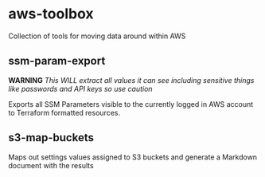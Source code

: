 # aws-toolbox
Collection of tools for moving data around within AWS 


## ssm-param-export

**WARNING**
*This WILL extract all values it can see including sensitive things like passwords and API keys so use caution*

Exports all SSM Parameters visible to the currently logged in AWS account to Terraform formatted resources.

## s3-map-buckets

Maps out settings values assigned to S3 buckets and generate a Markdown document with the results